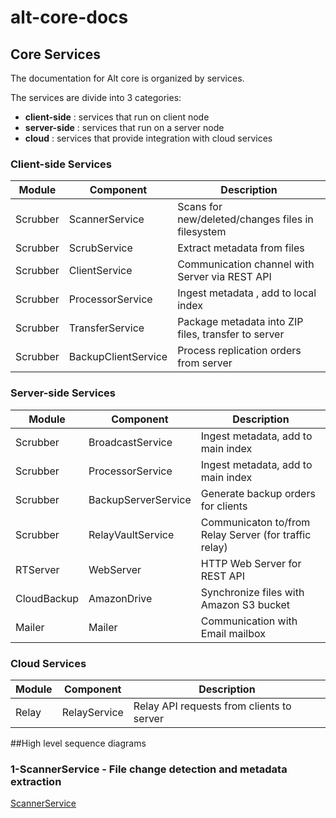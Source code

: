 # alt-core-docs

## Core Services

The documentation for Alt core is organized by services.

The services are divide into 3 categories:

* **client-side** : services that run on client node
* **server-side** : services that run on a server node
* **cloud** : services that provide integration with cloud services


### Client-side Services

Module  | Component           | Description
---------| --------------      | -------------
Scrubber | ScannerService      | Scans for new/deleted/changes files in filesystem
Scrubber | ScrubService        | Extract metadata from files
Scrubber | ClientService       | Communication channel with Server via REST API
Scrubber | ProcessorService    | Ingest metadata , add to local index
Scrubber | TransferService     | Package metadata into ZIP files, transfer to server
Scrubber | BackupClientService | Process replication orders from server

### Server-side Services

Module | Component             | Description
----------- | -----------------   | -------------
Scrubber    | BroadcastService    | Ingest metadata, add to main index
Scrubber    | ProcessorService    | Ingest metadata, add to main index
Scrubber    | BackupServerService | Generate backup orders for clients
Scrubber    | RelayVaultService   | Communicaton to/from Relay Server (for traffic relay)
RTServer    | WebServer           | HTTP Web Server for REST API
CloudBackup | AmazonDrive         | Synchronize files with Amazon S3 bucket
Mailer      | Mailer              | Communication with Email mailbox

### Cloud Services

Module    | Component             | Description
--------- | --------------        | -------------
Relay     | RelayService          | Relay API requests from clients to server

##High level sequence diagrams

### 1-ScannerService - File change detection and metadata extraction
[ScannerService](ScannerService.md)
